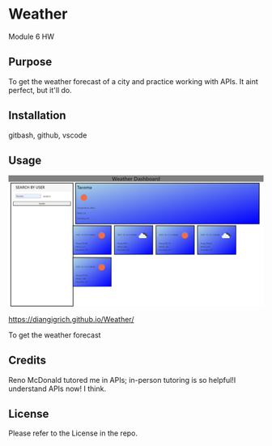 # Weather
Module 6 HW

## Purpose

To get the weather forecast of a city and practice working with APIs. It aint perfect, but it'll do.


## Installation

gitbash, github, vscode

## Usage

![Example of a weather search.](/Document.png)

https://diangigrich.github.io/Weather/

To get the weather forecast

## Credits

Reno McDonald tutored me in APIs; in-person tutoring is so helpful!I understand APIs now! I think.

## License

Please refer to the License in the repo.
